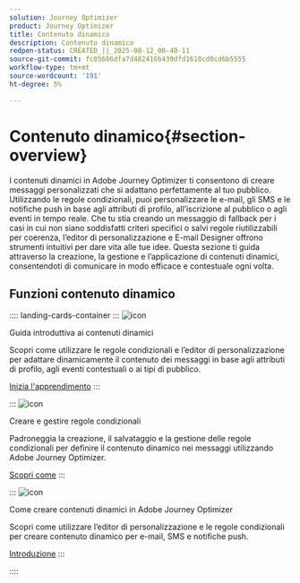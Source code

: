 ```yaml
---
solution: Journey Optimizer
product: Journey Optimizer
title: Contenuto dinamico
description: Contenuto dinamico
redpen-status: CREATED_||_2025-08-12_00-40-11
source-git-commit: fc85686dfa7d482416b439dfd1610cd0cd6b5555
workflow-type: tm+mt
source-wordcount: '191'
ht-degree: 5%

---
```



# Contenuto dinamico{#section-overview}

I contenuti dinamici in Adobe Journey Optimizer ti consentono di creare messaggi personalizzati che si adattano perfettamente al tuo pubblico. Utilizzando le regole condizionali, puoi personalizzare le e-mail, gli SMS e le notifiche push in base agli attributi di profilo, all’iscrizione al pubblico o agli eventi in tempo reale. Che tu stia creando un messaggio di fallback per i casi in cui non siano soddisfatti criteri specifici o salvi regole riutilizzabili per coerenza, l’editor di personalizzazione e E-mail Designer offrono strumenti intuitivi per dare vita alle tue idee. Questa sezione ti guida attraverso la creazione, la gestione e l’applicazione di contenuti dinamici, consentendoti di comunicare in modo efficace e contestuale ogni volta.

## Funzioni contenuto dinamico

:::: landing-cards-container
:::
![icon](https://cdn.experienceleague.adobe.com/icons/circle-play.svg?lang=it)

Guida introduttiva ai contenuti dinamici

Scopri come utilizzare le regole condizionali e l’editor di personalizzazione per adattare dinamicamente il contenuto dei messaggi in base agli attributi di profilo, agli eventi contestuali o ai tipi di pubblico.

[Inizia l&#39;apprendimento](../using/personalization/get-started-dynamic-content.md)
:::

:::
![icon](https://cdn.experienceleague.adobe.com/icons/list-check.svg?lang=it)

Creare e gestire regole condizionali

Padroneggia la creazione, il salvataggio e la gestione delle regole condizionali per definire il contenuto dinamico nei messaggi utilizzando Adobe Journey Optimizer.

[Scopri come](../using/personalization/create-conditions.md)
:::

:::
![icon](https://cdn.experienceleague.adobe.com/icons/bullseye.svg?lang=it)

Come creare contenuti dinamici in Adobe Journey Optimizer

Scopri come utilizzare l’editor di personalizzazione e le regole condizionali per creare contenuto dinamico per e-mail, SMS e notifiche push.

[Introduzione](../using/personalization/dynamic-content.md)
:::

::::
